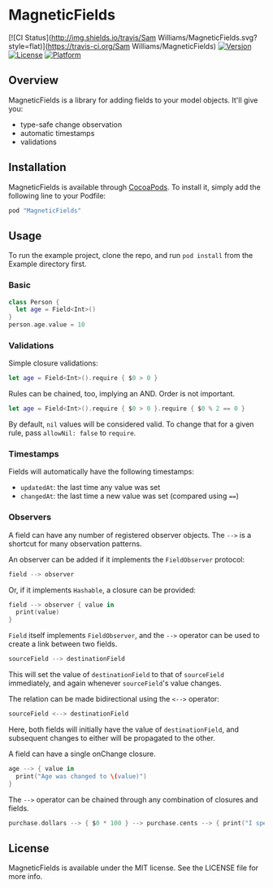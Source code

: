 # MagneticFields

[![CI Status](http://img.shields.io/travis/Sam Williams/MagneticFields.svg?style=flat)](https://travis-ci.org/Sam Williams/MagneticFields)
[![Version](https://img.shields.io/cocoapods/v/MagneticFields.svg?style=flat)](http://cocoapods.org/pods/MagneticFields)
[![License](https://img.shields.io/cocoapods/l/MagneticFields.svg?style=flat)](http://cocoapods.org/pods/MagneticFields)
[![Platform](https://img.shields.io/cocoapods/p/MagneticFields.svg?style=flat)](http://cocoapods.org/pods/MagneticFields)

## Overview

MagneticFields is a library for adding fields to your model objects.  It'll give you:
* type-safe change observation
* automatic timestamps
* validations

## Installation

MagneticFields is available through [CocoaPods](http://cocoapods.org). To install
it, simply add the following line to your Podfile:

```ruby
pod "MagneticFields"
```

## Usage

To run the example project, clone the repo, and run `pod install` from the Example directory first.

### Basic

```swift
class Person {
  let age = Field<Int>()
}
person.age.value = 10
```

### Validations

Simple closure validations:

```swift
let age = Field<Int>().require { $0 > 0 }
```

Rules can be chained, too, implying an AND.  Order is not important.

```swift
let age = Field<Int>().require { $0 > 0 }.require { $0 % 2 == 0 }
```

By default, `nil` values will be considered valid.  To change that for a given rule, pass `allowNil: false` to `require`.

### Timestamps

Fields will automatically have the following timestamps:
* `updatedAt`: the last time any value was set
* `changedAt`: the last time a new value was set (compared using `==`)

### Observers

A field can have any number of registered observer objects.  The `-->` is a shortcut for many observation patterns.

An observer can be added if it implements the `FieldObserver` protocol:

```swift
field --> observer
```

Or, if it implements `Hashable`, a closure can be provided:
```swift
field --> observer { value in
  print(value)
}
```

`Field` itself implements `FieldObserver`, and the `-->` operator can be used to create a link between two fields.

```swift
sourceField --> destinationField
```
This will set the value of `destinationField` to that of `sourceField` immediately, and again whenever `sourceField`'s value changes.

The relation can be made bidirectional using the `<-->` operator:

```swift
sourceField <--> destinationField
```
Here, both fields will initially have the value of `destinationField`, and subsequent changes to either will be propagated to the other.

A field can have a single onChange closure.

```swift
age --> { value in 
  print("Age was changed to \(value)")
}
```

The `-->` operator can be chained through any combination of closures and fields.

```swift
purchase.dollars --> { $0 * 100 } --> purchase.cents --> { print("I spent \($0) cents") }
```

## License

MagneticFields is available under the MIT license. See the LICENSE file for more info.
